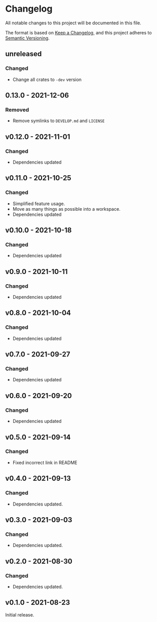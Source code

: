 # Changelog
All notable changes to this project will be documented in this file.

The format is based on [Keep a Changelog](https://keepachangelog.com/en/1.0.0/),
and this project adheres to [Semantic Versioning](https://semver.org/spec/v2.0.0.html).

## unreleased

### Changed

- Change all crates to `-dev` version

## 0.13.0 - 2021-12-06

### Removed

- Remove symlinks to `DEVELOP.md` and `LICENSE`

## v0.12.0 - 2021-11-01
### Changed
- Dependencies updated

## v0.11.0 - 2021-10-25
### Changed
- Simplified feature usage.
- Move as many things as possible into a workspace.
- Dependencies updated

## v0.10.0 - 2021-10-18
### Changed
- Dependencies updated

## v0.9.0 - 2021-10-11
### Changed
- Dependencies updated

## v0.8.0 - 2021-10-04
### Changed
- Dependencies updated

## v0.7.0 - 2021-09-27
### Changed
- Dependencies updated

## v0.6.0 - 2021-09-20
### Changed
- Dependencies updated

## v0.5.0 - 2021-09-14
### Changed
- Fixed incorrect link in README

## v0.4.0 - 2021-09-13
### Changed
- Dependencies updated.

## v0.3.0 - 2021-09-03
### Changed
- Dependencies updated.

## v0.2.0 - 2021-08-30
### Changed
- Dependencies updated.

## v0.1.0 - 2021-08-23

Initial release.
